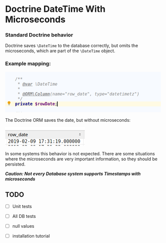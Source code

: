 Doctrine DateTime With Microseconds
====================================

### Standard Doctrine behavior

Doctrine saves `\DateTime` to the database correctly, but omits the microseconds, which are part of the `\DateTime` object. 

### Example mapping:

![1549735833745](docs/example-mapping.png)

The Doctrine ORM saves the date, but without microseconds:

![1549735952539](docs/doctrine-result.png)

In some systems this behavior is not expected. There are some situations where the microseconds are very important information, so they should be persisted.



***Caution: Not every Database system supports Timestamps with microseconds***

## TODO

- [ ] Unit tests
- [ ] All DB tests 
- [ ] null values
- [ ] installation tutorial



